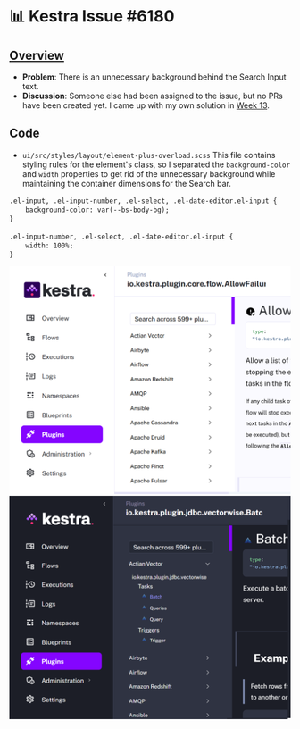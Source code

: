 # 📊 Kestra Issue #6180
## [Overview](https://github.com/kestra-io/kestra/issues/6180)
- **Problem**: There is an unnecessary background behind the Search Input text.
- **Discussion**: Someone else had been assigned to the issue, but no PRs have been created yet. I came up with my own solution in [Week 13](https://github.com/bennColl-cs4387/camisola/blob/main/Solo%20Fixes/SOLO_PROGRESS4.md).

## Code
- `ui/src/styles/layout/element-plus-overload.scss` This file contains styling rules for the element's class, so I separated the `background-color` and `width` properties to get rid of the unnecessary background while maintaining the container dimensions for the Search bar.
```
.el-input, .el-input-number, .el-select, .el-date-editor.el-input {
    background-color: var(--bs-body-bg);
}

.el-input-number, .el-select, .el-date-editor.el-input {
    width: 100%;
}
```
![Screenshot 1 of Fix](https://github.com/bennColl-cs4387/camisola/blob/69ce5b696d0fb33fc2cb794aa84d9e15e0e5e3bf/Solo%20Fixes/Kestra%20-%20Issue%206180%20Fix%201.png)
![Screenshot 2 of Fix](https://github.com/bennColl-cs4387/camisola/blob/69ce5b696d0fb33fc2cb794aa84d9e15e0e5e3bf/Solo%20Fixes/Kestra%20-%20Issue%206180%20Fix%202.png)
